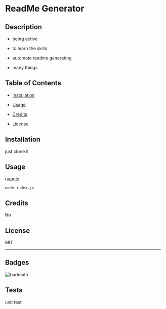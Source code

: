 # ReadMe Generator

## Description

- being active

- to learn the skills

- automate readme generating

- many things

## Table of Contents
- [Installation](#installation)

- [Usage](#usage)

- [Credits](#credits)

- [License](#license)

## Installation

just clone it
## Usage

[google](https://www.google.com/)

```
node index.js
```

## Credits

No

## License

MIT

---
## Badges
![badmath](https://img.shields.io/github/languages/top/lernantino/badmath)
## Tests
unit test

    
